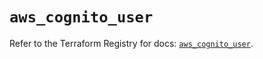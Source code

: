 # `aws_cognito_user`

Refer to the Terraform Registry for docs: [`aws_cognito_user`](https://registry.terraform.io/providers/hashicorp/aws/5.53.0/docs/resources/cognito_user).
